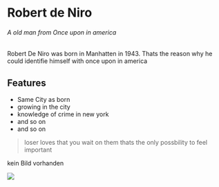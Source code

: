 # Robert de Niro

###### A old man from Once upon in america

Robert De Niro was born in Manhatten in 1943.
Thats the reason why he could identifie himself with once upon in america

## Features

* Same City as born
* growing in the city
* knowledge of crime in new york
* and so on
* and so on

> loser loves that you wait on them
> thats the only possbility to feel important

kein Bild vorhanden

<img src="https://th.bing.com/th/id/OIP.dfONuAsK9U413-lXLGAFywHaE7?pid=Api&rs=1"/>


